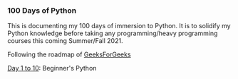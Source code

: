 ### 100 Days of Python

This is documenting my 100 days of immersion to Python. It is to solidify my Python knowledge before taking any programming/heavy programming courses this coming Summer/Fall 2021.

Following the roadmap of [GeeksForGeeks](https://www.geeksforgeeks.org/100-days-of-code-a-complete-guide-for-beginners-and-experienced/)

[Day 1 to 10](https://github.com/ivymorenomt/100daysofPython/tree/master/Day1to10): Beginner's Python
